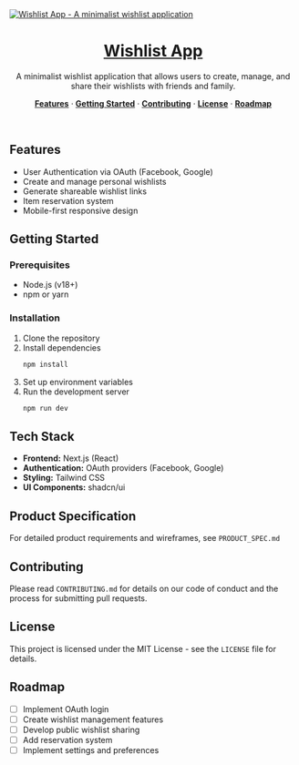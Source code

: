 <a href="https://demo-nextjs-with-supabase.vercel.app/">
  <img alt="Wishlist App - A minimalist wishlist application" src="https://demo-nextjs-with-supabase.vercel.app/opengraph-image.png">
  <h1 align="center">Wishlist App</h1>
</a>

<p align="center">
 A minimalist wishlist application that allows users to create, manage, and share their wishlists with friends and family.
</p>

<p align="center">
  <a href="#features"><strong>Features</strong></a> ·
  <a href="#getting-started"><strong>Getting Started</strong></a> ·
  <a href="#contributing"><strong>Contributing</strong></a> ·
  <a href="#license"><strong>License</strong></a> ·
  <a href="#roadmap"><strong>Roadmap</strong></a>
</p>
<br/>

## Features

- User Authentication via OAuth (Facebook, Google)
- Create and manage personal wishlists
- Generate shareable wishlist links
- Item reservation system
- Mobile-first responsive design

## Getting Started

### Prerequisites

- Node.js (v18+)
- npm or yarn

### Installation

1. Clone the repository
2. Install dependencies
   ```bash
   npm install
   ```
3. Set up environment variables
4. Run the development server
   ```bash
   npm run dev
   ```

## Tech Stack

- **Frontend:** Next.js (React)
- **Authentication:** OAuth providers (Facebook, Google)
- **Styling:** Tailwind CSS
- **UI Components:** shadcn/ui

## Product Specification

For detailed product requirements and wireframes, see `PRODUCT_SPEC.md`

## Contributing

Please read `CONTRIBUTING.md` for details on our code of conduct and the process for submitting pull requests.

## License

This project is licensed under the MIT License - see the `LICENSE` file for details.

## Roadmap

- [ ] Implement OAuth login
- [ ] Create wishlist management features
- [ ] Develop public wishlist sharing
- [ ] Add reservation system
- [ ] Implement settings and preferences
